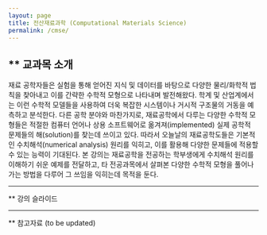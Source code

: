 ```yaml
---
layout: page
title: 전산재료과학 (Computational Materials Science)
permalink: /cmse/
---
```


** 교과목 소개
-----------
재료 공학자들은 실험을 통해 얻어진 지식 및 데이터를 바탕으로 다양한 물리/화학적 법칙을 찾아내고
이를 간략한 수학적 모형으로 나타내며 발전해왔다. 학계 및 산업계에서는 이런 수학적 모델들을
사용하여 더욱 복잡한 시스템이나 거시적 구조물의 거동을 예측하고 분석한다. 다른 공학 분야와
마찬가지로, 재료공학에서 다루는 다양한 수학적 모형들은 적절한 컴퓨터 언어나 상용 소프트웨어로
옮겨져(implemented) 실제 공학적 문제들의 해(solution)를 찾는데 쓰이고 있다. 따라서 오늘날의
재료공학도들은 기본적인 수치해석(numerical analysis) 원리를 익히고, 이를 활용해 다양한 문제들에
적용할 수 있는 능력이 기대된다. 본 강의는 재료공학을 전공하는 학부생에게 수치해석 원리를 이해하기
쉬운 예제를 전달하고, 타 전공과목에서 살펴본 다양한 수학적 모형을 풀어나가는 방법을
다루어 그 쓰임을 익히는데 목적을 둔다.

--------------------------------------------
** 강의 슬라이드


--------------------------

** 참고자료 (to be updated)
